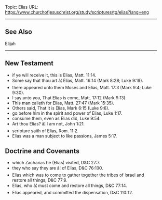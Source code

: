 Topic: Elias
URL: https://www.churchofjesuschrist.org/study/scriptures/tg/elias?lang=eng

---

## See Also

Elijah

---

## New Testament

- if ye will receive it, this is Elias, Matt. 11:14.
- Some say that thou art â¦ Elias, Matt. 16:14 (Mark 8:28; Luke 9:19).
- there appeared unto them Moses and Elias, Matt. 17:3 (Mark 9:4; Luke 9:30).
- I say unto you, That Elias is come, Matt. 17:12 (Mark 9:13).
- This man calleth for Elias, Matt. 27:47 (Mark 15:35).
- Others said, That it is Elias, Mark 6:15 (Luke 9:8).
- go before him in the spirit and power of Elias, Luke 1:17.
- consume them, even as Elias did, Luke 9:54.
- Art thou Elias? â¦ I am not, John 1:21.
- scripture saith of Elias, Rom. 11:2.
- Elias was a man subject to like passions, James 5:17.

## Doctrine and Covenants

- which Zacharias he (Elias) visited, D&C 27:7.
- they who say they are â¦ of Elias, D&C 76:100.
- Elias which was to come to gather together the tribes of Israel and restore all things, D&C 77:9.
- Elias, who â¦ must come and restore all things, D&C 77:14.
- Elias appeared, and committed the dispensation, D&C 110:12.

